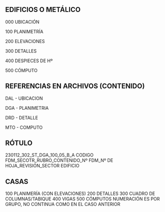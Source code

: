  ## EDIFICIOS O METÁLICO
 000 UBICACIÓN 
 
 100 PLANIMETRÍA
 
 200 ELEVACIONES
 
 300 DETALLES
 
 400 DESPIECES DE Hº
 
 500 CÓMPUTO

 ## REFERENCIAS EN ARCHIVOS (CONTENIDO)
 DAL - UBICACION
 
 DGA - PLANIMETRIA

 DRD - DETALLE

 MTO - COMPUTO


 ## RÓTULO
 230112_302_ST_DGA_100_05_B_A
 CODIGO FDM_SECOTR_RUBRO_CONTENIDO_Nº FDM_Nº DE HOJA_REVISIÓN_SECTOR EDIFICIO
 
## CASAS
 100 PLANIMERÍA (CON ELEVACIONES)
 200 DETALLES
 300 CUADRO DE COLUMNAS/TABIQUE
 400 VIGAS
 500 CÓMPUTOS
 NUMERACIÓN ES POR GRUPO, NO CONTINUA COMO EN EL CASO ANTERIOR
